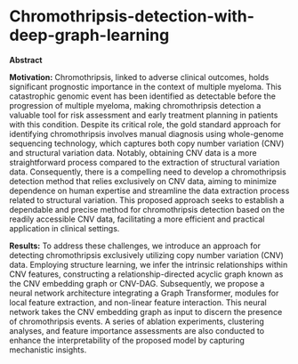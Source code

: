 # Chromothripsis-detection-with-deep-graph-learning

**Abstract**

**Motivation:** Chromothripsis, linked to adverse clinical outcomes, holds significant prognostic importance in the context of multiple myeloma. This catastrophic genomic event has been identified as detectable before the progression of multiple myeloma, making chromothripsis detection a valuable tool for risk assessment and early treatment planning in patients with this condition. Despite its critical role, the gold standard approach for identifying chromothripsis involves manual diagnosis using whole-genome sequencing technology, which captures both copy number variation (CNV) and structural variation data. Notably, obtaining CNV data is a more straightforward process compared to the extraction of structural variation data. Consequently, there is a compelling need to develop a chromothripsis detection method that relies exclusively on CNV data, aiming to minimize dependence on human expertise and streamline the data extraction process related to structural variation. This proposed approach seeks to establish a dependable and precise method for chromothripsis detection based on the readily accessible CNV data, facilitating a more efficient and practical application in clinical settings.

**Results:** To address these challenges, we introduce an approach for detecting chromothripsis exclusively utilizing copy number variation (CNV) data. Employing structure learning, we infer the intrinsic relationships within CNV features, constructing a relationship-directed acyclic graph known as the CNV embedding graph or CNV-DAG. Subsequently, we propose a neural network architecture integrating a Graph Transformer, modules for local feature extraction, and non-linear feature interaction. This neural network takes the CNV embedding graph as input to discern the presence of chromothripsis events. A series of ablation experiments, clustering analyses, and feature importance assessments are also conducted to enhance the interpretability of the proposed model by capturing mechanistic insights.

